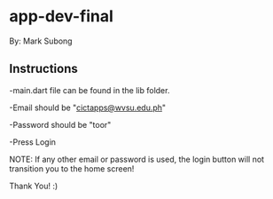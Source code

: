 # app-dev-final
By: Mark Subong

## Instructions

-main.dart file can be found in the lib folder.

-Email should be "cictapps@wvsu.edu.ph"

-Password should be "toor"

-Press Login

NOTE:
If any other email or password is used, the login button will not transition you to the home screen!

Thank You! :)